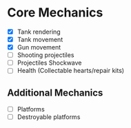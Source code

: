# Core Mechanics

- [x] Tank rendering
- [x] Tank movement
- [x] Gun movement
- [ ] Shooting projectiles
- [ ] Projectiles Shockwave
- [ ] Health (Collectable hearts/repair kits)

## Additional Mechanics

- [ ] Platforms
- [ ] Destroyable platforms
